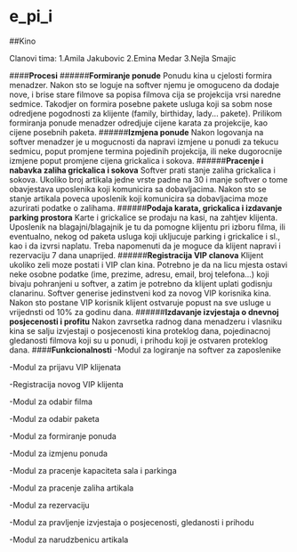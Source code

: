 # e_pi_i
##Kino

Clanovi tima:
1.Amila Jakubovic 
2.Emina Medar
3.Nejla Smajic

####**Procesi**
######**Formiranje ponude**
Ponudu kina u cjelosti formira menadzer. Nakon sto se loguje na softver njemu je omoguceno da dodaje nove, i brise stare  filmove sa popisa filmova cija se projekcija vrsi naredne sedmice. Takodjer on formira posebne pakete usluga koji sa sobm nose odredjene pogodnosti za klijente (family, birthiday, lady... pakete). Prilikom formiranja ponude menadzer odredjuje cijene  karata za projekcije, kao  cijene posebnih paketa.
######**Izmjena  ponude**
Nakon logovanja na softver menadzer je u mogucnosti da napravi izmjene u ponudi za tekucu sedmicu, poput promjene termina pojedinih projekcija, ili neke dugorocnije izmjene poput promjene cijena grickalica i sokova.
######**Pracenje i nabavka zaliha grickalica i sokova**
Softver prati stanje zaliha grickalica i sokova. Ukoliko broj artikala jedne vrste padne na 30 i manje softver o tome obavjestava uposlenika koji komunicira sa dobavljacima. Nakon sto se stanje artikala poveca uposlenik koji komunicira sa dobavljacima moze azurirati podatke o zalihama.
######**Podaja karata, grickalica i izdavanje parking prostora**
Karte i grickalice se prodaju na kasi, na zahtjev klijenta. Uposlenik na blagajni/blagajnik je tu da pomogne klijentu pri izboru filma, ili eventualno,  nekog od paketa usluga koji ukljucuje parking i grickalice i sl., kao i da izvrsi naplatu. Treba napomenuti da je moguce da klijent napravi i rezervaciju 7 dana unaprijed.
######**Registracija VIP clanova**
Klijent ukoliko zeli moze postati i VIP clan kina. Potrebno je da na licu mjesta ostavi neke osobne podatke (ime, prezime, adresu, email, broj telefona...) koji bivaju pohranjeni u softver, a zatim je potrebno da klijent uplati godisnju clanarinu. Softver generise jedinstveni kod za novog VIP korisnika kina. Nakon sto postane VIP korisnik klijent ostvaruje popust na sve usluge u vrijednsti od 10% za godinu dana.
######**Izdavanje izvjestaja o dnevnoj posjecenosti i profitu**
Nakon zavrsetka radnog dana menadzeru i vlasniku kina se salju izvjestaji o posjecenosti kina proteklog dana, pojedinacnoj gledanosti filmova koji su u ponudi, i prihodu koji je ostvaren proteklog dana.
####**Funkcionalnosti**
-Modul za logiranje na softver za zaposlenike

-Modul za prijavu VIP klijenata

-Registracija novog VIP klijenta

-Modul za odabir filma

-Modul za odabir paketa

-Modul za formiranje ponuda

-Modul za izmjenu ponuda

-Modul za pracenje kapaciteta sala i parkinga

-Modul za pracenje zaliha artikala

-Modul za rezervaciju

-Modul za pravljenje izvjestaja o posjecenosti, gledanosti i prihodu

-Modul za narudzbenicu artikala

